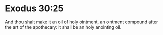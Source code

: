 # Exodus 30:25

And thou shalt make it an oil of holy ointment, an ointment compound after the art of the apothecary: it shall be an holy anointing oil.